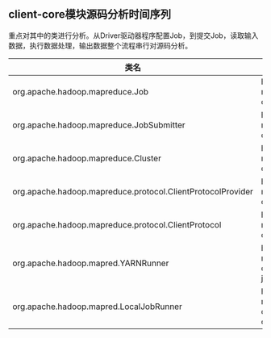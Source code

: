 ## client-core模块源码分析时间序列

重点对其中的类进行分析。从Driver驱动器程序配置Job，到提交Job，读取输入数据，执行数据处理，输出数据整个流程串行对源码分析。

| 类名                                                        | 所属模块                          | 剖析日期   |
| ----------------------------------------------------------- | --------------------------------- | ---------- |
| org.apache.hadoop.mapreduce.Job                             | hadoop-mapreduce-client-core      | 2020/04/26 |
| org.apache.hadoop.mapreduce.JobSubmitter                    | hadoop-mapreduce-client-core      | 2020/04/27 |
| org.apache.hadoop.mapreduce.Cluster                         | hadoop-mapreduce-client-core      | 2020/04/28 |
| org.apache.hadoop.mapreduce.protocol.ClientProtocolProvider | hadoop-mapreduce-client-core      | 2020/04/28 |
| org.apache.hadoop.mapreduce.protocol.ClientProtocol         | hadoop-mapreduce-client-core      | 2020/04/29 |
| org.apache.hadoop.mapred.YARNRunner                         | hadoop-mapreduce-client-jobclient | 2020/04/29 |
| org.apache.hadoop.mapred.LocalJobRunner                     | hadoop-mapreduce-client-common    | 2020/04/29 |